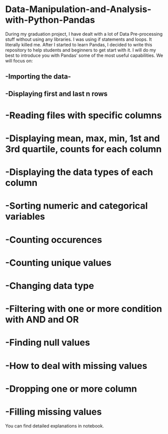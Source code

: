 # Data-Manipulation-and-Analysis-with-Python-Pandas
During my graduation project, I have dealt with a lot of Data Pre-processing stuff without using any libraries. I was using if statements and loops. It literally killed me. After I started to learn Pandas, I decided to write this repository to help students and beginners to get start with it. I will do my best to introduce you with Pandas’ some of the most useful capabilities. 
We will focus on:

## -Importing the data-

## -Displaying first and last n rows

# -Reading files with specific columns

# -Displaying mean, max, min, 1st and 3rd quartile, counts for each column

# -Displaying the data types of each column

# -Sorting numeric and categorical variables

# -Counting occurences

# -Counting unique values

# -Changing data type

# -Filtering with one or more condition with AND and OR

# -Finding null values

# -How to deal with missing values

# -Dropping one or more column

# -Filling missing values

You can find detailed explanations in notebook.
